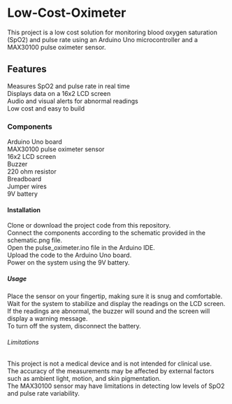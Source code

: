 # Low-Cost-Oximeter

This project is a low cost solution for monitoring blood oxygen saturation (SpO2) and pulse rate using an Arduino Uno microcontroller and a MAX30100 pulse oximeter sensor.

## Features

Measures SpO2 and pulse rate in real time  
Displays data on a 16x2 LCD screen  
Audio and visual alerts for abnormal readings  
Low cost and easy to build

### Components

Arduino Uno board  
MAX30100 pulse oximeter sensor  
16x2 LCD screen  
Buzzer  
220 ohm resistor  
Breadboard  
Jumper wires  
9V battery  

#### Installation

Clone or download the project code from this repository.  
Connect the components according to the schematic provided in the schematic.png file.  
Open the pulse_oximeter.ino file in the Arduino IDE.  
Upload the code to the Arduino Uno board.  
Power on the system using the 9V battery.

##### Usage

Place the sensor on your fingertip, making sure it is snug and comfortable.  
Wait for the system to stabilize and display the readings on the LCD screen.  
If the readings are abnormal, the buzzer will sound and the screen will display a warning message.  
To turn off the system, disconnect the battery.  

###### Limitations

This project is not a medical device and is not intended for clinical use.  
The accuracy of the measurements may be affected by external factors such as ambient light, motion, and skin pigmentation.  
The MAX30100 sensor may have limitations in detecting low levels of SpO2 and pulse rate variability.  
